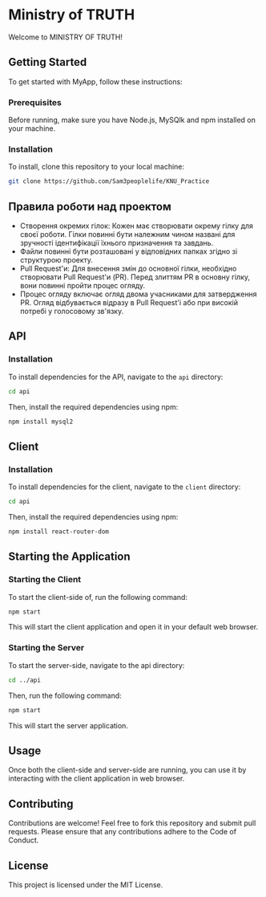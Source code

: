 # Ministry of TRUTH

Welcome to MINISTRY OF TRUTH!

## Getting Started

To get started with MyApp, follow these instructions:

### Prerequisites

Before running, make sure you have Node.js, MySQlk and npm installed on your machine.

### Installation

To install, clone this repository to your local machine:

```bash
git clone https://github.com/Sam3peoplelife/KNU_Practice
```

## Правила роботи над проектом
- Створення окремих гілок: Кожен має створювати окрему гілку для своєї роботи. Гілки повинні бути належним чином названі для зручності ідентифікації їхнього призначення та завдань.
- Файли повинні бути розташовані у відповідних папках згідно зі структурою проекту.
- Pull Request'и: Для внесення змін до основної гілки, необхідно створювати Pull Request'и (PR). Перед злиттям PR в основну гілку, вони повинні пройти процес огляду.
- Процес огляду включає огляд двома учасниками для затвердження PR. Огляд відбувається відразу в Pull Request'і або при високій потребі у голосовому зв'язку.

## API

### Installation

To install dependencies for the API, navigate to the `api` directory:

```bash
cd api
```

Then, install the required dependencies using npm:

```bash
npm install mysql2
```

## Client

### Installation

To install dependencies for the client, navigate to the `client` directory:

```bash
cd api
```

Then, install the required dependencies using npm:

```bash
npm install react-router-dom
```

## Starting the Application

### Starting the Client

To start the client-side of, run the following command:

```bash
npm start
```

This will start the client application and open it in your default web browser.

### Starting the Server

To start the server-side, navigate to the api directory:

```bash
cd ../api
```

Then, run the following command:

```bash
npm start
```

This will start the server application.

## Usage

Once both the client-side and server-side are running, you can use it by interacting with the client application in web browser.

## Contributing

Contributions are welcome! Feel free to fork this repository and submit pull requests. Please ensure that any contributions adhere to the Code of Conduct.

## License
This project is licensed under the MIT License.
